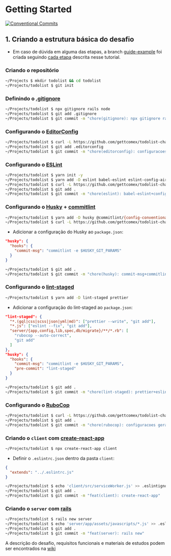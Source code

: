 # Getting Started

[![Conventional Commits](https://img.shields.io/badge/Conventional%20Commits-1.0.0-yellow.svg)](https://conventionalcommits.org)

## 1. Criando a estrutura básica do desafio

- Em caso de dúvida em alguma das etapas, a branch [guide-example](https://github.com/gettcomex/todolist-challenge/tree/guide-example) foi criada seguindo [cada etapa](https://github.com/gettcomex/todolist-challenge/commits/guide-example) descrita nesse tutorial.

### Criando o repositório

```bash
~/Projects $ mkdir todolist && cd todolist
~/Projects/todolist $ git init
```

### Definindo o [.gitignore](https://git-scm.com/docs/gitignore)

```bash
~/Projects/todolist $ npx gitignore rails node
~/Projects/todolist $ git add .gitignore
~/Projects/todolist $ git commit -m "chore(gitignore): npx gitignore rails node"
```

### Configurando o [EditorConfig](https://editorconfig.org/)

```bash
~/Projects/todolist $ curl -L https://github.com/gettcomex/todolist-challenge/raw/master/.editorconfig > .editorconfig
~/Projects/todolist $ git add .editorconfig
~/Projects/todolist $ git commit -m "chore(editorconfig): configuracoes gerais"
```

### Configurando o [ESLint](https://eslint.org/)

```bash
~/Projects/todolist $ yarn init -y
~/Projects/todolist $ yarn add -D eslint babel-eslint eslint-config-airbnb eslint-plugin-import eslint-plugin-jsx-a11y eslint-plugin-react
~/Projects/todolist $ curl -L https://github.com/gettcomex/todolist-challenge/raw/master/.eslintrc.js > .eslintrc.js
~/Projects/todolist $ git add .
~/Projects/todolist $ git commit -m "chore(eslint): babel-eslint+config-airbnb"
```

### Configurando o [Husky](https://github.com/typicode/husky) + [commitlint](https://github.com/marionebl/commitlint)

```bash
~/Projects/todolist $ yarn add -D husky @commitlint/{config-conventional,cli}
~/Projects/todolist $ curl -L https://github.com/gettcomex/todolist-challenge/raw/master/.commitlintrc.json > .commitlintrc.json
```

- Adicionar a configuração do Husky ao `package.json`:

```json
"husky": {
  "hooks": {
    "commit-msg": "commitlint -e $HUSKY_GIT_PARAMS"
  }
}
```

```bash
~/Projects/todolist $ git add .
~/Projects/todolist $ git commit -m "chore(husky): commit-msg+commitlint"
```

### Configurando o [lint-staged](https://github.com/okonet/lint-staged)

```bash
~/Projects/todolist $ yarn add -D lint-staged prettier
```

- Adicionar a configuração do lint-staged ao `package.json`:

```json
"lint-staged": {
  "*.(gql|css|scss|json|yml|md)": ["prettier --write", "git add"],
  "*.js": ["eslint --fix", "git add"],
  "server/{app,config,lib,spec,db/migrate}/**/*.rb": [
    "rubocop --auto-correct",
    "git add"
  ]
},
"husky": {
  "hooks": {
    "commit-msg": "commitlint -e $HUSKY_GIT_PARAMS",
    "pre-commit": "lint-staged"
  }
}
```

```bash
~/Projects/todolist $ git add .
~/Projects/todolist $ git commit -m "chore(lint-staged): prettier+eslint+rubocop"
```

### Configurando o [RuboCop](https://github.com/rubocop-hq/rubocop)

```bash
~/Projects/todolist $ curl -L https://github.com/gettcomex/todolist-challenge/raw/master/.rubocop.yml > .rubocop.yml
~/Projects/todolist $ git add .
~/Projects/todolist $ git commit -m "chore(rubocop): configuracoes gerais"
```

### Criando o `client` com [create-react-app](https://github.com/facebook/create-react-app)

```bash
~/Projects/todolist $ npx create-react-app client
```

- Definir o `.eslintrc.json` dentro da pasta `client`:

```json
{
  "extends": "../.eslintrc.js"
}
```

```bash
~/Projects/todolist $ echo 'client/src/serviceWorker.js' >> .eslintignore
~/Projects/todolist $ git add .
~/Projects/todolist $ git commit -m "feat(client): create-react-app"
```

### Criando o `server` com [rails](https://github.com/rails/rails)

```bash
~/Projects/todolist $ rails new server
~/Projects/todolist $ echo 'server/app/assets/javascripts/*.js' >> .eslintignore
~/Projects/todolist $ git add .
~/Projects/todolist $ git commit -m "feat(server): rails new"
```

A descrição do desafio, requisitos funcionais e materiais de estudos podem ser encontrados na [wiki](https://github.com/gettcomex/todolist-challenge/wiki)

